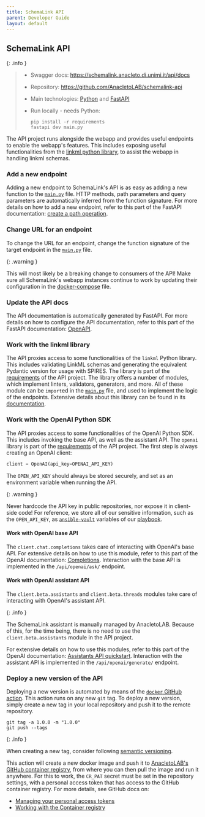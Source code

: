 ```yaml
---
title: SchemaLink API
parent: Developer Guide
layout: default
---
```


## SchemaLink API

{: .info }

> - Swagger docs: <https://schemalink.anacleto.di.unimi.it/api/docs>
> - Repository: <https://github.com/AnacletoLAB/schemalink-api>
> - Main technologies: [Python](https://docs.python.org/3/) and
>   [FastAPI](https://fastapi.tiangolo.com/)
> - Run locally - needs Python:
>
>   ```shell
>   pip install -r requirements
>   fastapi dev main.py
>   ```

The API project runs alongside the webapp and provides useful endpoints to
enable the webapp's features. This includes exposing useful functionalities from
the [linkml python library](https://pypi.org/project/linkml/), to assist the
webapp in handling linkml schemas.

### Add a new endpoint

Adding a new endpoint to SchemaLink's API is as easy as adding a new function to
the [`main.py`](https://github.com/AnacletoLAB/schemalink-api/blob/main/main.py)
file. HTTP methods, path parameters and query parameters are automatically
inferred from the function signature. For more details on how to add a new
endpoint, refer to this part of the FastAPI documentation: [create a path
operation](https://fastapi.tiangolo.com/tutorial/first-steps/#step-3-create-a-path-operation).

### Change URL for an endpoint

To change the URL for an endpoint, change the function signature of the target
endpoint in the
[`main.py`](https://github.com/AnacletoLAB/schemalink-api/blob/main/main.py)
file.

{: .warning }

This will most likely be a breaking change to consumers of the API! Make sure
all SchemaLink's webapp instances continue to work by updating their
configuration in the
[docker-compose](https://github.com/AnacletoLAB/schemalink-deploy/blob/main/roles/schema-link/templates/docker/docker-compose.yml)
file.

### Update the API docs

The API documentation is automatically generated by FastAPI. For more details on
how to configure the API documentation, refer to this part of the FastAPI
documentation:
[OpenAPI](https://github.com/AnacletoLAB/schemalink-api/blob/main/main.py).

### Work with the linkml library

The API proxies access to some functionalities of the `linkml` Python library.
This includes validating LinkML schemas and generating the equivalent Pydantic
version for usage with SPIRES. The library is part of the
[requirements](https://github.com/AnacletoLAB/schemalink-api/blob/main/requirements.txt)
of the API project. The library offers a number of modules, which implement
linters, validators, generators, and more. All of these module can be `import`ed
in the
[`main.py`](https://github.com/AnacletoLAB/schemalink-api/blob/main/main.py)
file, and used to implement the logic of the endpoints. Extensive details about
this library can be found in its [documentation](https://linkml.io/linkml/).

### Work with the OpenAI Python SDK

The API proxies access to some functionalities of the OpenAI Python SDK. This
includes invoking the base API, as well as the assistant API. The `openai`
library is part of the
[requirements](https://github.com/AnacletoLAB/schemalink-api/blob/main/requirements.txt)
of the API project. The first step is always creating an OpenAI client:

```python
client = OpenAI(api_key=OPENAI_API_KEY)
```

The `OPEN_API_KEY` should always be stored securely, and set as an environment
variable when running the API.

{: .warning }

Never hardcode the API key in public repositories, nor expose it in client-side
code! For reference, we store all of our sensitive information, such as the
`OPEN_API_KEY`, as
[`ansible-vault`](https://docs.ansible.com/ansible/latest/cli/ansible-vault.html)
variables of our
[playbook](https://github.com/AnacletoLAB/schemalink-deploy/blob/main/roles/schema-link/defaults/main.yml#L2).

#### Work with OpenAI base API

The `client.chat.completions` takes care of interacting with OpenAI's base API.
For extensive details on how to use this module, refer to this part of the
OpenAI documentation:
[Completions](https://github.com/openai/openai-python/blob/main/api.md#completions).
Interaction with the base API is implemented in the `/api/openai/ask/` endpoint.

#### Work with OpenAI assistant API

The `client.beta.assistants` and `client.beta.threads` modules take care of
interacting with OpenAI's assistant API.

{: .info }

The SchemaLink assistant is manually managed by AnacletoLAB. Because of this,
for the time being, there is no need to use the `client.beta.assistants` module
in the API project.

For extensive details on how to use this modules, refer to this part of the
OpenAI documentation: [Assistants API
quickstart](https://platform.openai.com/docs/assistants/quickstart). Interaction
with the assistant API is implemented in the `/api/openai/generate/` endpoint.

### Deploy a new version of the API

Deploying a new version is automated by means of the [`docker` GitHub
action](https://github.com/AnacletoLAB/schemalink-api/blob/main/.github/workflows/docker.yml).
This action runs on any new `git` tag. To deploy a new version, simply create a
new tag in your local repository and push it to the remote repository.

```shell
git tag -a 1.0.0 -m "1.0.0"
git push --tags
```

{: .info }

When creating a new tag, consider following [semantic
versioning](https://semver.org/).

This action will create a new docker image and push it to [AnacletoLAB's GitHub
container
registry](https://github.com/orgs/AnacletoLAB/packages/container/package/schemalink-api),
from where you can then pull the image and run it anywhere. For this to work,
the `CR_PAT` secret must be set in the repository settings, with a personal
access token that has access to the GitHub container registry. For more details,
see GitHub docs on:

- [Managing your personal access
  tokens](https://docs.github.com/en/authentication/keeping-your-account-and-data-secure/managing-your-personal-access-tokens)
- [Working with the Container
  registry](https://docs.github.com/en/packages/working-with-a-github-packages-registry/working-with-the-container-registry)
